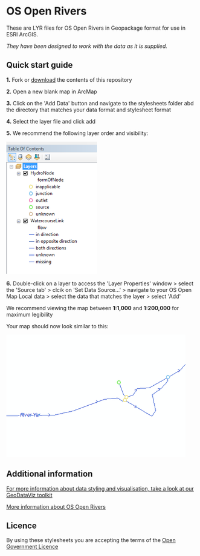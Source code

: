 ﻿# OS Open Rivers

These are LYR files for OS Open Rivers in Geopackage format for use in ESRI ArcGIS.

*They have been designed to work with the data as it is supplied.*

## Quick start guide

**1.**  Fork or [download](https://github.com/OrdnanceSurvey/OS-Open-Rivers-stylesheets/archive/master.zip) the contents of this repository

**2.**  Open a new blank map in ArcMap

**3.**  Click on the 'Add Data' button and navigate to the stylesheets folder abd the directory that matches your data format and stylesheet format

**4.**  Select the layer file and click add

**5.**  We recommend the following layer order and visibility:

  ![Screenshot](https://raw.githubusercontent.com/OrdnanceSurvey/OS-Open-Rivers-stylesheets/master/ESRI%20Shapefile%20stylesheets/ESRI%20stylesheets%20(LYR)/images/Open_Rivers_layer_order.PNG "Recommended layer order for OS Open Rivers")

**6.** Double-click on a layer to access the 'Layer Properties' window > select the 'Source tab' > clcik on 'Set Data Source...' > navigate to your OS Open Map Local data > select the data that matches the layer > select 'Add'

We recommend viewing the map between **1:1,000** and **1:200,000** for maximum legibility

Your map should now look similar to this: 

  ![Screenshot](https://raw.githubusercontent.com/OrdnanceSurvey/OS-Open-Rivers-stylesheets/master/ESRI%20Shapefile%20stylesheets/ESRI%20stylesheets%20(LYR)/images/Open_Rivers_screenshot.PNG "Screenshot of OS Open Rivers")

## Additional information

[For more information about data styling and visualisation, take a look at our GeoDataViz toolkit](https://github.com/OrdnanceSurvey/GeoDataViz-Toolkit)

[More information about OS Open Rivers](http://www.ordnancesurvey.co.uk/business-and-government/products/os-open-rivers.html)

## Licence

By using these stylesheets you are accepting the terms of the [Open Government Licence](http://www.nationalarchives.gov.uk/doc/open-government-licence/)
